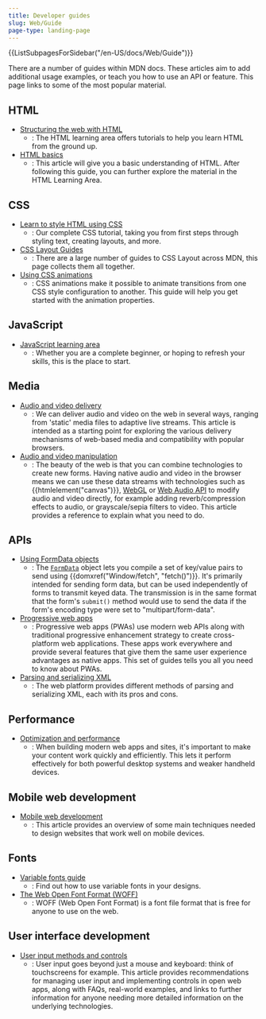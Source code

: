 ```yaml
---
title: Developer guides
slug: Web/Guide
page-type: landing-page
---
```


<section id="Quick_links">
  {{ListSubpagesForSidebar("/en-US/docs/Web/Guide")}}
</section>

There are a number of guides within MDN docs. These articles aim to add additional usage examples, or teach you how to use an API or feature. This page links to some of the most popular material.

## HTML

- [Structuring the web with HTML](/en-US/docs/Learn/HTML)
  - : The HTML learning area offers tutorials to help you learn HTML from the ground up.
- [HTML basics](/en-US/docs/Learn_web_development/Getting_started/Your_first_website/Creating_the_content)
  - : This article will give you a basic understanding of HTML. After following this guide, you can further explore the material in the HTML Learning Area.

## CSS

- [Learn to style HTML using CSS](/en-US/docs/Learn/CSS)
  - : Our complete CSS tutorial, taking you from first steps through styling text, creating layouts, and more.
- [CSS Layout Guides](/en-US/docs/Web/Guide/CSS/CSS_Layout)
  - : There are a large number of guides to CSS Layout across MDN, this page collects them all together.
- [Using CSS animations](/en-US/docs/Web/CSS/CSS_animations/Using_CSS_animations)
  - : CSS animations make it possible to animate transitions from one CSS style configuration to another. This guide will help you get started with the animation properties.

## JavaScript

- [JavaScript learning area](/en-US/docs/Learn/JavaScript)
  - : Whether you are a complete beginner, or hoping to refresh your skills, this is the place to start.

## Media

- [Audio and video delivery](/en-US/docs/Web/Media/Audio_and_video_delivery)
  - : We can deliver audio and video on the web in several ways, ranging from 'static' media files to adaptive live streams. This article is intended as a starting point for exploring the various delivery mechanisms of web-based media and compatibility with popular browsers.
- [Audio and video manipulation](/en-US/docs/Web/Media/Audio_and_video_manipulation)
  - : The beauty of the web is that you can combine technologies to create new forms. Having native audio and video in the browser means we can use these data streams with technologies such as {{htmlelement("canvas")}}, [WebGL](/en-US/docs/Web/API/WebGL_API) or [Web Audio API](/en-US/docs/Web/API/Web_Audio_API) to modify audio and video directly, for example adding reverb/compression effects to audio, or grayscale/sepia filters to video. This article provides a reference to explain what you need to do.

## APIs

- [Using FormData objects](/en-US/docs/Web/API/XMLHttpRequest_API/Using_FormData_Objects)
  - : The [`FormData`](/en-US/docs/Web/API/FormData) object lets you compile a set of key/value pairs to send using {{domxref("Window/fetch", "fetch()")}}. It's primarily intended for sending form data, but can be used independently of forms to transmit keyed data. The transmission is in the same format that the form's `submit()` method would use to send the data if the form's encoding type were set to "multipart/form-data".
- [Progressive web apps](/en-US/docs/Web/Progressive_web_apps#core_pwa_guides)
  - : Progressive web apps (PWAs) use modern web APIs along with traditional progressive enhancement strategy to create cross-platform web applications. These apps work everywhere and provide several features that give them the same user experience advantages as native apps. This set of guides tells you all you need to know about PWAs.
- [Parsing and serializing XML](/en-US/docs/Web/XML/Parsing_and_serializing_XML)
  - : The web platform provides different methods of parsing and serializing XML, each with its pros and cons.

## Performance

- [Optimization and performance](/en-US/docs/Web/Performance)
  - : When building modern web apps and sites, it's important to make your content work quickly and efficiently. This lets it perform effectively for both powerful desktop systems and weaker handheld devices.

## Mobile web development

- [Mobile web development](/en-US/docs/Learn/CSS/CSS_layout/Responsive_Design)
  - : This article provides an overview of some main techniques needed to design websites that work well on mobile devices.

## Fonts

- [Variable fonts guide](/en-US/docs/Web/CSS/CSS_fonts/Variable_fonts_guide)
  - : Find out how to use variable fonts in your designs.
- [The Web Open Font Format (WOFF)](/en-US/docs/Web/CSS/CSS_fonts/WOFF)
  - : WOFF (Web Open Font Format) is a font file format that is free for anyone to use on the web.

## User interface development

- [User input methods and controls](/en-US/docs/Learn/Forms/User_input_methods)
  - : User input goes beyond just a mouse and keyboard: think of touchscreens for example. This article provides recommendations for managing user input and implementing controls in open web apps, along with FAQs, real-world examples, and links to further information for anyone needing more detailed information on the underlying technologies.
